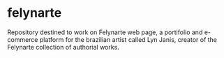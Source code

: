 # felynarte
Repository destined to work on Felynarte web page, a portifolio and e-commerce platform for the brazilian artist called Lyn Janis, creator of the Felynarte collection of authorial works. 
